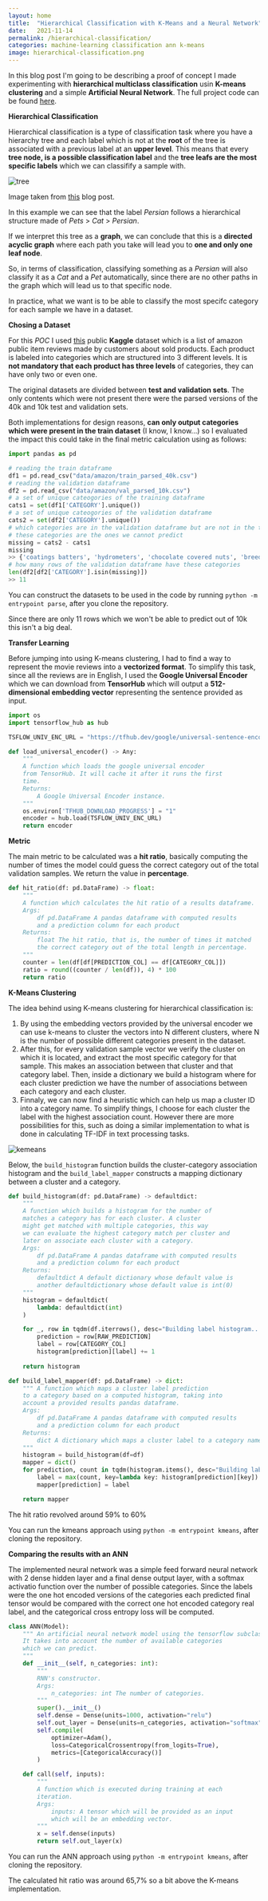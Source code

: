 ```yaml
---
layout: home
title:  "Hierarchical Classification with K-Means and a Neural Network"
date:   2021-11-14
permalink: /hierarchical-classification/
categories: machine-learning classification ann k-means
image: hierarchical-classification.png
---
```


In this blog post I'm going to be describing a proof of concept I made experimenting with **hierarchical multiclass classification** usin **K-means clustering** and a simple **Artificial Neural Network**.
The full project code can be found [here](https://github.com/andre-b-fernandes/hierarchical-classification).

**Hierarchical Classification**

Hierarchical classification is a type of classification task where you have a hierarchy tree and each label which is not at the **root** of the tree is associated with a previous label at an **upper level**.
This means that every **tree node, is a possible classification label** and the **tree leafs are the most
specific labels** which we can classifify a sample with.

![tree](/assets/img/posts/hierarchical-classification/tree.png)

Image taken from [this](https://towardsdatascience.com/https-medium-com-noa-weiss-the-hitchhikers-guide-to-hierarchical-classification-f8428ea1e076) blog post.

In this example we can see that the label *Persian* follows a hierarchical structure made of *Pets* > *Cat* > *Persian*.

If we interpret this tree as a **graph**, we can conclude that this is a **directed acyclic graph** where each path you take will lead you to **one and only one leaf node**.

So, in terms of classification, classifying something as a *Persian* will also classify it as a *Cat* and a *Pet* automatically,
since there are no other paths in the graph which will lead us to that specific node.

In practice, what we want is to be able to classify the most specifc category for each sample we have in a dataset.


**Chosing a Dataset**

For this *POC* I used [this](https://www.kaggle.com/kashnitsky/hierarchical-text-classification) public **Kaggle** dataset which is a
list of amazon public item reviews made by customers about sold products. Each product is labeled into categories which are structured
into 3 different levels.
It is **not mandatory that each product has three levels** of categories, they can have only two or even one.

The original datasets are divided between **test and validation sets**. The only contents which were not present there were the parsed versions of the 40k and 10k test and validation sets.

Both implementations for design reasons, **can only output categories which were present in the train dataset** (I know, I know...) so I evaluated the impact this could take in the final metric calculation using as follows:

```python
import pandas as pd

# reading the train dataframe
df1 = pd.read_csv("data/amazon/train_parsed_40k.csv")
# reading the validation dataframe
df2 = pd.read_csv("data/amazon/val_parsed_10k.csv")
# a set of unique cateogories of the training dataframe
cats1 = set(df1['CATEGORY'].unique())
# a set of unique cateogories of the validation dataframe
cats2 = set(df2['CATEGORY'].unique())
# which categories are in the validation dataframe but are not in the test dataframe
# these categories are the ones we cannot predict
missing = cats2 - cats1
missing
>> {'coatings batters', 'hydrometers', 'chocolate covered nuts', 'breeding tanks', 'flying toys', 'dried fruit', 'exercise wheels', 'shampoo', 'lamb'}
# how many rows of the validation dataframe have these categories 
len(df2[df2['CATEGORY'].isin(missing)])
>> 11
```

You can construct the datasets to be used in the code by running `python -m entrypoint parse`, after
you clone the repository.

Since there are only 11 rows which we won't be able to predict out of 10k this isn't a big deal.

**Transfer Learning**

Before jumping into using K-means clustering, I had to find a way to represent the movie reviews into a **vectorized format**.
To simplify this task, since all the reviews are in English, I used the **Google Universal Encoder** which we can download from **TensorHub** which will output a **512-dimensional embedding vector** representing the sentence provided as input.

```python
import os
import tensorflow_hub as hub

TSFLOW_UNIV_ENC_URL = "https://tfhub.dev/google/universal-sentence-encoder/4"

def load_universal_encoder() -> Any:
    """
    A function which loads the google universal encoder
    from TensorHub. It will cache it after it runs the first
    time.
    Returns:
        A Google Universal Encoder instance.
    """
    os.environ['TFHUB_DOWNLOAD_PROGRESS'] = "1"
    encoder = hub.load(TSFLOW_UNIV_ENC_URL)
    return encoder
```

**Metric**

The main metric to be calculated was a **hit ratio**, basically computing the number of times the 
model could guess the correct category out of the total validation samples.
We return the value in **percentage**.

```python
def hit_ratio(df: pd.DataFrame) -> float:
    """
    A function which calculates the hit ratio of a results dataframe.
    Args:
        df pd.DataFrame A pandas dataframe with computed results
        and a prediction column for each product
    Returns:
        float The hit ratio, that is, the number of times it matched
        the correct category out of the total length in percentage.
    """
    counter = len(df[df[PREDICTION_COL] == df[CATEGORY_COL]])
    ratio = round((counter / len(df)), 4) * 100
    return ratio
```

**K-Means Clustering**

The idea behind using K-means clustering for hierarchical classification is: 
1. By using the embedding vectors provided by the universal encoder we can use k-means to cluster the vectors into N different clusters, where N is the number of possible different categories present in the dataset.
2. After this, for every validation sample vector we verify the cluster on which it is located, and extract the most specific category for that sample. This makes an association between that cluster and that category label. Then, inside a dictionary we build a histogram where for each cluster prediction we have the number of associations between each category and each cluster.
3. Finnaly, we can now find a heuristic which can help us map a cluster ID into a category name.
To simplify things, I choose for each cluster the label with the highest association count. However there are more possibilities for this, such as doing a similar implementation to what is done in calculating TF-IDF in text processing tasks.

![kemeans](/assets/img/posts/hierarchical-classification/kmeans.png)

Below, the `build_histogram` function builds the cluster-category association histogram
and the `build_label_mapper` constructs a mapping dictionary between a cluster and a category.  

```python
def build_histogram(df: pd.DataFrame) -> defaultdict:
    """
    A function which builds a histogram for the number of
    matches a category has for each cluster. A cluster
    might get matched with multiple categories, this way
    we can evaluate the highest category match per cluster and
    later on associate each cluster with a category.
    Args:
        df pd.DataFrame A pandas dataframe with computed results
        and a prediction column for each product
    Returns:
        defaultdict A default dictionary whose default value is 
        another defaultdictionary whose default value is int(0)
    """
    histogram = defaultdict(
        lambda: defaultdict(int)
    )

    for _, row in tqdm(df.iterrows(), desc="Building label histogram....", total=len(df)):
        prediction = row[RAW_PREDICTION]
        label = row[CATEGORY_COL]
        histogram[prediction][label] += 1 
    
    return histogram

def build_label_mapper(df: pd.DataFrame) -> dict:
    """ A function which maps a cluster label prediction
    to a category based on a computed histogram, taking into
    account a provided results pandas dataframe.
    Args:
        df pd.DataFrame A pandas dataframe with computed results
        and a prediction column for each product
    Returns:
        dict A dictionary which maps a cluster label to a category name.
    """
    histogram = build_histogram(df=df)
    mapper = dict()
    for prediction, count in tqdm(histogram.items(), desc="Building label mapper...", total=len(histogram)):
        label = max(count, key=lambda key: histogram[prediction][key])
        mapper[prediction] = label

    return mapper
```

The hit ratio revolved around 59% to 60%

You can run the kmeans approach using `python -m entrypoint kmeans`, after cloning the repository.


**Comparing the results with an ANN**

The implemented neural network was a simple feed forward neural network
with 2 dense hidden layer and a final dense output layer, with a softmax activatio function
over the number of possible categories. Since the labels were the one hot encoded versions of the categories
each predicted final tensor would be compared with the correct one hot encoded category real label, and the
categorical cross entropy loss will be computed. 

```python
class ANN(Model):
    """ An artificial neural network model using the tensorflow subclassing API.
    It takes into account the number of available categories
    which we can predict. 
    """
    def __init__(self, n_categories: int):
        """
        RNN's constructor.
        Args:
            n_categories: int The number of categories.
        """
        super().__init__()
        self.dense = Dense(units=1000, activation="relu")
        self.out_layer = Dense(units=n_categories, activation="softmax")
        self.compile(
            optimizer=Adam(),
            loss=CategoricalCrossentropy(from_logits=True),
            metrics=[CategoricalAccuracy()]
        )

    def call(self, inputs):
        """
        A function which is executed during training at each
        iteration.
        Args:
            inputs: A tensor which will be provided as an input
            which will be an embedding vector.
        """
        x = self.dense(inputs)
        return self.out_layer(x)

```

You can run the ANN approach using `python -m entrypoint kmeans`, after cloning the repository.

The calculated hit ratio was around 65,7% so a bit above the K-means implementation.

